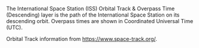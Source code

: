 The International Space Station (ISS) Orbital Track & Overpass Time (Descending) layer is the path of the International Space Station on its descending orbit. Overpass times are shown in Coordinated Universal Time (UTC). 

Orbital Track information from <https://www.space-track.org/>.
